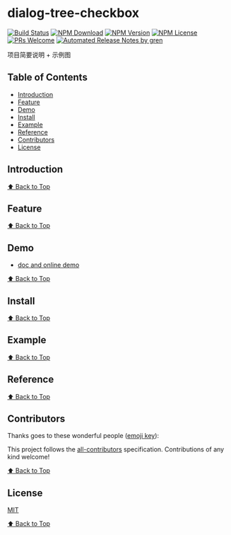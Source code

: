 # dialog-tree-checkbox

[![Build Status](https://travis-ci.com/quixoter/dialog-tree-checkbox.svg?branch=master)](https://travis-ci.com/quixoter/dialog-tree-checkbox)
[![NPM Download](https://img.shields.io/npm/dm/@quixoter/dialog-tree-checkbox.svg)](https://www.npmjs.com/package/@quixoter/dialog-tree-checkbox)
[![NPM Version](https://img.shields.io/npm/v/@quixoter/dialog-tree-checkbox.svg)](https://www.npmjs.com/package/@quixoter/dialog-tree-checkbox)
[![NPM License](https://img.shields.io/npm/l/@quixoter/dialog-tree-checkbox.svg)](https://github.com/quixoter/dialog-tree-checkbox/blob/master/LICENSE)
[![PRs Welcome](https://img.shields.io/badge/PRs-welcome-brightgreen.svg)](https://github.com/quixoter/dialog-tree-checkbox/pulls)
[![Automated Release Notes by gren](https://img.shields.io/badge/%F0%9F%A4%96-release%20notes-00B2EE.svg)](https://github-tools.github.io/github-release-notes/)

项目简要说明 + 示例图

## Table of Contents

* [Introduction](#introduction)
* [Feature](#feature)
* [Demo](#demo)
* [Install](#install)
* [Example](#example)
* [Reference](#reference)
* [Contributors](#contributors)
* [License](#license)

## Introduction

[⬆ Back to Top](#table-of-contents)

## Feature

[⬆ Back to Top](#table-of-contents)

## Demo

* [doc and online demo](https://quixoter.github.io/dialog-tree-checkbox/)

[⬆ Back to Top](#table-of-contents)

## Install

[⬆ Back to Top](#table-of-contents)

## Example

[⬆ Back to Top](#table-of-contents)

## Reference

[⬆ Back to Top](#table-of-contents)

## Contributors

Thanks goes to these wonderful people ([emoji key](https://allcontributors.org/docs/en/emoji-key)):

<!-- ALL-CONTRIBUTORS-LIST:START - Do not remove or modify this section -->

<!-- prettier-ignore -->
<!-- ALL-CONTRIBUTORS-LIST:END -->

This project follows the [all-contributors](https://github.com/all-contributors/all-contributors) specification. Contributions of any kind welcome!

[⬆ Back to Top](#table-of-contents)

## License

[MIT](./LICENSE)

[⬆ Back to Top](#table-of-contents)
